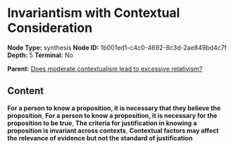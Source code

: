 # Invariantism with Contextual Consideration

**Node Type:** synthesis
**Node ID:** 1b001ed1-c4c0-4692-8c3d-2ae849bd4c7f
**Depth:** 5
**Terminal:** No

**Parent:** [Does moderate contextualism lead to excessive relativism?](does-moderate-contextualism-lead-to-excessive-relativism-antithesis-c4305956-d30d-4a1f-8d16-e1ae16e20aab.md)

## Content

**For a person to know a proposition, it is necessary that they believe the proposition**, **For a person to know a proposition, it is necessary for the proposition to be true**, **The criteria for justification in knowing a proposition is invariant across contexts**, **Contextual factors may affect the relevance of evidence but not the standard of justification**

